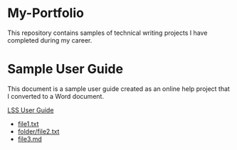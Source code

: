 # My-Portfolio
This repository contains samples of technical writing projects I have completed during my career. 
# Sample User Guide
This document is a sample user guide created as an online help project that I converted to a Word document.

[LSS User Guide](./lss_user_guid.docx)

- [file1.txt](.links/file1.txt)
- [folder/file2.txt](./folder/file2.txt)
- [file3.md](./file3.md)
